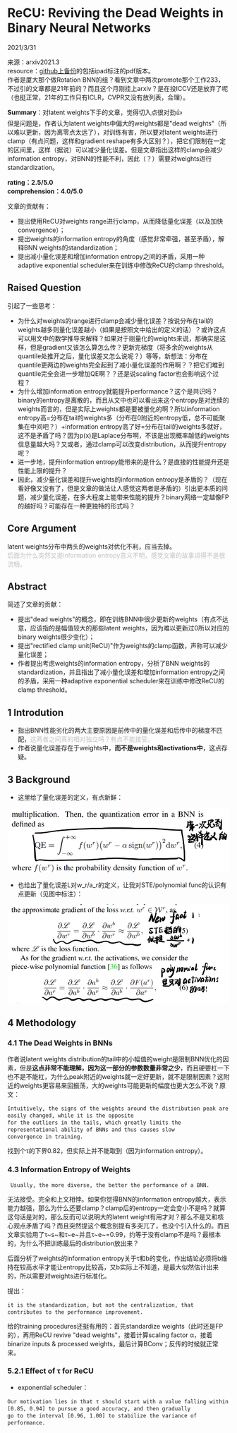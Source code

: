 # ReCU: Reviving the Dead Weights in Binary Neural Networks  

2021/3/31  

来源：arxiv2021.3  
resource：[github上备份](https://github.com/YouCaiJun98/YouCaiJun98.github.io/blob/master/articles/ModelCompression/BNN/ReCU%EF%BC%9A%20Reviving%20the%20Dead%20Weights%20in%20Binary%20Neural.pdf)的包括ipad标注的pdf版本。  
作者是厦大那个做Rotation BNN的组？看到文章中两次promote那个工作233，不过引的文章都是21年前的？而且这个月刚挂上arxiv？是在投ICCV还是放弃了呢（也挺正常，21年的工作只有ICLR，CVPR又没有放列表，合理）。  

**Summary**：对latent weights下手的文章，觉得切入点很对劲:+1:  
但是问题是，作者认为latent weights中偏大的weights都是"dead weights"（所以难以更新，因为离零点太远了），对训练有害，所以要对latent weights进行clamp（有点问题，这样和gradient reshape有多大区别？），把它们限制在一定的区间里，这样（据说）可以减少量化误差。但是文章指出这样的clamp会减少information entropy，对BNN的性能不利，因此（？）需要对weights进行standardization。  

**rating：2.5/5.0**  
**comprehension：4.0/5.0**  

文章的贡献有：  
* 提出使用ReCU对weights range进行clamp，从而降低量化误差（以及加快convergence）；  
* 提出weights的information entropy的角度（感觉非常牵强，甚至矛盾），解释BNN weights的standardization；  
* 提出减小量化误差和增加information entropy之间的矛盾，采用一种adaptive exponential scheduler来在训练中修改ReCU的clamp threshold。  

## Raised Question  
引起了一些思考：
* 为什么对weights的range进行clamp会减少量化误差？按说分布在tail的weights越多则量化误差越小（如果是按照文中给出的定义的话）？或许这点可以用文中的数学推导来解释？如果对于刚量化的weights来说，那确实是这样，但是gradient又该怎么算怎么传？更新完梯度（将多余的weights从quantile处推开之后，量化误差又怎么说呢？）等等，新想法：分布在quantile更两边的weights完全起到了减小量化误差的作用啊？？把它们堆到quantile完全会进一步增加QE啊？？还是说scaling factor也会影响这个过程？  
* 为什么增加information entropy就能提升performance？这个是共识吗？binary的entropy是离散的，而且从文中也可以看出来这个entropy是对连续的weights而言的，但是实际上weights都是要被量化的啊？所以information entropy高=分布在tail的weights多（分布在0附近的entropy低，总不可能聚集在中间吧？）+information entropy高了好=分布在tail的weights多就好，这不是矛盾了吗？因为p(x)是Laplace分布啊，不该是出现概率越低的weights信息量越大吗？又或者，通过clamp可以改变distribution，从而提升entropy呢？  
* 进一步地，提升information entropy能带来的是什么？是直接的性能提升还是性能上限的提升？  
* 因此，减少量化误差和提升weights的information entropy是矛盾的？（现在看好像又没有了，但是文章的做法让人感觉这两者是矛盾的）引出更本质的问题，减少量化误差，在多大程度上能带来性能的提升？binary网络一定越像FP的越好吗？可能存在一种更独特的形式吗？

## Core Argument  
latent weights分布中两头的weights对优化不利，应当去掉。  
<font color='Silver'>后面为什么突然又提information entropy意义不明，感觉文章的故事讲得不是很流畅。</font>  

## Abstract  
简述了文章的贡献：  
* 提出"dead weights"的概念，即在训练BNN中很少更新的weights（有点不达意，应该指的是幅值较大的那些latent weights，因为难以更新过0所以对应的binary weights很少变化）；  
* 提出"rectified clamp unit(ReCU)"作为weights的clamp函数，声称可以减少量化误差；  
* 作者提出考虑weights的information entropy，分析了BNN weights的standardization，并且指出了减小量化误差和增加information entropy之间的矛盾，采用一种adaptive exponential scheduler来在训练中修改ReCU的clamp threshold。  

## 1 Introdution  
* 指出BNN性能劣化的两大主要原因是前传中的量化误差和后传中的梯度不匹配，<font color='Silver'>这两者之间真的相对独立吗？有点不能接受。</font>  
* 作者说量化误差存在于weights中，**而不是weights和activations中**，这点存疑。  

## 3 Background  
* 这里给了量化误差的定义，有点新鲜：  

![](https://raw.githubusercontent.com/YouCaiJun98/MyPicBed/main/imgs/202104010001.png)  

* 也给出了量化误差L对w_r/a_r的定义，让我对STE/polynomial func的认识有点更新（见图中标注）：  

![](https://raw.githubusercontent.com/YouCaiJun98/MyPicBed/main/imgs/202104010002.png)  

## 4 Methodology 
### 4.1 The Dead Weights in BNNs  
作者说latent weights distribution的tail中的小幅值的weight是限制BNN优化的因素，但是**这点非常不能理解，因为这一部分的参数数量非常之少**，而且硬要杠一下也不是不能杠，为什么peak附近的weights就一定好更新，就不是限制因素？这附近的weights更容易来回振荡，大的weights可能更新的幅度也更大怎么不说？原文：  

```  
Intuitively, the signs of the weights around the distribution peak are easily changed, while it is the opposite 
for the outliers in the tails, which greatly limits the representational ability of BNNs and thus causes slow 
convergence in training.
```  

找到个τ的下界0.82，但实际上并不能取到（因为information entropy）。  

### 4.3 Information Entropy of Weights  
```  
 Usually, the more diverse, the better the performance of a BNN.
```  

无法接受。完全和上文相悖。如果你觉得BNN的information entropy越大，表示能力越强，那么为什么还要clamp？clamp后的entropy一定会变小不是吗？就算这句话是对的，那么反而可以说明大的latent weight有用才对？那么不是又和核心观点矛盾了吗？而且突然提这个概念别提有多突兀了，也没个引入什么的。而且文章实验用了τ~s~和τ~e~并且τ~e~=0.99，约等于没有clamp不是吗？最根本的，为什么不把训练最后的distribution放出来？  

后面分析了weights的information entropy关于τ和b的变化，作出结论必须将b维持在较高水平才能让entropy比较高，又b实际上不知道，是最大似然估计出来的，所以需要对weights进行标准化。  

提出：  

```  
it is the standardization, but not the centralization, that contributes to the performance improvement.
```  

给的training procedures还挺有用的：首先standardize weights（此时还是FP的），再用ReCU revive "dead weights"，接着计算scaling factor α，接着binarize inputs & processed weights，最后计算BConv；反传的时候就正常来。  

### 5.2.1 Effect of τ for ReCU  
* exponential scheduler：  

```  
Our motivation lies in that τ should start with a value falling within [0.85, 0.94] to pursue a good accuracy, and then gradually 
go to the interval [0.96, 1.00] to stabilize the variance of performance.
```  

